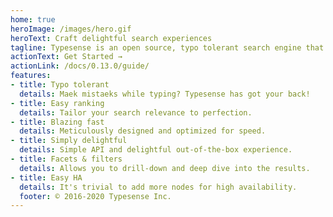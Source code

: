 ```yaml
---
home: true
heroImage: /images/hero.gif
heroText: Craft delightful search experiences
tagline: Typesense is an open source, typo tolerant search engine that delivers fast and relevant results out-of-the-box
actionText: Get Started →
actionLink: /docs/0.13.0/guide/
features:
- title: Typo tolerant
  details: Maek mistaeks while typing? Typesense has got your back!
- title: Easy ranking
  details: Tailor your search relevance to perfection.
- title: Blazing fast
  details: Meticulously designed and optimized for speed.
- title: Simply delightful
  details: Simple API and delightful out-of-the-box experience.
- title: Facets & filters
  details: Allows you to drill-down and deep dive into the results.
- title: Easy HA
  details: It's trivial to add more nodes for high availability.
  footer: © 2016-2020 Typesense Inc.
---
```

